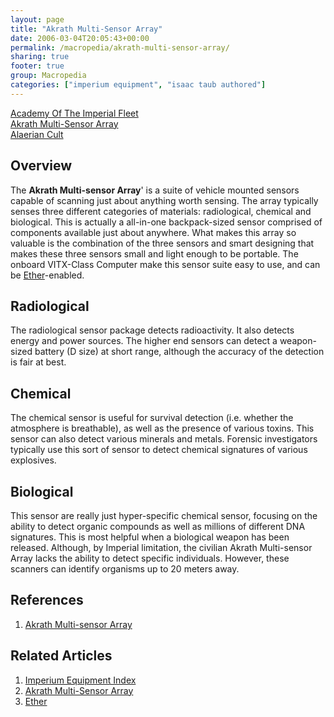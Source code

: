 ```yaml
---
layout: page
title: "Akrath Multi-Sensor Array"
date: 2006-03-04T20:05:43+00:00
permalink: /macropedia/akrath-multi-sensor-array/
sharing: true
footer: true
group: Macropedia
categories: ["imperium equipment", "isaac taub authored"]
---
```


<div class='row'>
	<div class='col-md-4'><a href='/macropedia/academy-of-the-imperial-fleet'>Academy Of The Imperial Fleet</a></div>
	<div class='col-md-4'><a href='/macropedia/akrath-multi-sensor-array'>Akrath Multi-Sensor Array</a></div>
	<div class='col-md-4'><a href='/macropedia/alaerian-cult'>Alaerian Cult</a></div>
</div>


## Overview

The **Akrath Multi-sensor Array**' is a suite of vehicle mounted sensors capable of scanning just about anything worth sensing. The array typically senses three different categories of materials: radiological, chemical and biological. This is actually a all-in-one backpack-sized sensor comprised of components available just about anywhere. What makes this array so valuable is the combination of the three sensors and smart designing that makes these three sensors small and light enough to be portable. The onboard VITX-Class Computer make this sensor suite easy to use, and can be [Ether](/macropedia/ether)-enabled.

## Radiological

The radiological sensor package detects radioactivity. It also detects energy and power sources. The higher end sensors can detect a weapon-sized battery (D size) at short range, although the accuracy of the detection is fair at best.

## Chemical

The chemical sensor is useful for survival detection (i.e. whether the atmosphere is breathable), as well as the presence of various toxins. This sensor can also detect various minerals and metals. Forensic investigators typically use this sort of sensor to detect chemical signatures of various explosives.

## Biological

This sensor are really just hyper-specific chemical sensor, focusing on the ability to detect organic compounds as well as millions of different DNA signatures. This is most helpful when a biological weapon has been released. Although, by Imperial limitation, the civilian Akrath Multi-sensor Array lacks the ability to detect specific individuals. However, these scanners can identify organisms up to 20 meters away.

## References
1. [Akrath Multi-sensor Array](/macropedia/akrath-multi-sensor-array)

## Related Articles

1. [Imperium Equipment Index](/macropedia/imperium-equipment-index)
2. [Akrath Multi-Sensor Array](/macropedia/akrath-multi-sensor-array)
3. [Ether](/macropedia/ether)



 
